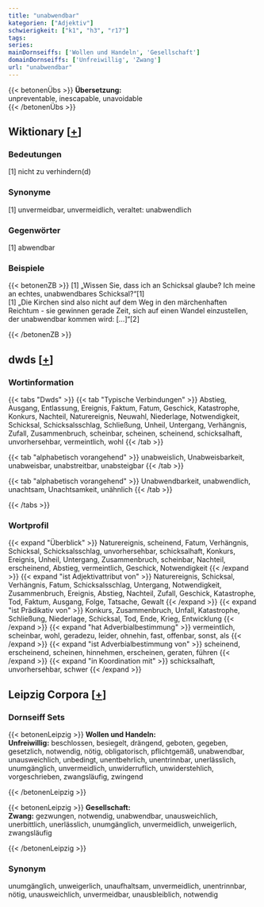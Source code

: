 ```yaml
---
title: "unabwendbar"
kategorien: ["Adjektiv"]
schwierigkeit: ["k1", "h3", "r17"]
tags:
series:
mainDornseiffs: ['Wollen und Handeln', 'Gesellschaft']
domainDornseiffs: ['Unfreiwillig', 'Zwang']
url: "unabwendbar"
---
```


{{< betonenÜbs >}}
**Übersetzung:**  
unpreventable, inescapable, unavoidable  
{{< /betonenÜbs >}}

## Wiktionary [[+](https://de.wiktionary.org/wiki/unabwendbar)]

### Bedeutungen
[1] nicht zu verhindern(d)  

### Synonyme
[1] unvermeidbar, unvermeidlich, veraltet: unabwendlich  

### Gegenwörter
[1] abwendbar  

### Beispiele
{{< betonenZB >}}
[1] „Wissen Sie, dass ich an Schicksal glaube? Ich meine an echtes, unabwendbares Schicksal?“[1]  
[1] „Die Kirchen sind also nicht auf dem Weg in den märchenhaften Reichtum - sie gewinnen gerade Zeit, sich auf einen Wandel einzustellen, der unabwendbar kommen wird: […]“[2]  

{{< /betonenZB >}}


## dwds [[+](https://www.dwds.de/wb/unabwendbar)]

### Wortinformation
{{< tabs "Dwds" >}}
{{< tab "Typische Verbindungen" >}}
Abstieg, Ausgang, Entlassung, Ereignis, Faktum, Fatum, Geschick, Katastrophe, Konkurs, Nachteil, Naturereignis, Neuwahl, Niederlage, Notwendigkeit, Schicksal, Schicksalsschlag, Schließung, Unheil, Untergang, Verhängnis, Zufall, Zusammenbruch, scheinbar, scheinen, scheinend, schicksalhaft, unvorhersehbar, vermeintlich, wohl
{{< /tab >}}

{{< tab "alphabetisch vorangehend" >}}
unabweislich, Unabweisbarkeit, unabweisbar, unabstreitbar, unabsteigbar
{{< /tab >}}

{{< tab "alphabetisch vorangehend" >}}
Unabwendbarkeit, unabwendlich, unachtsam, Unachtsamkeit, unähnlich
{{< /tab >}}

{{< /tabs >}}

### Wortprofil
{{< expand "Überblick" >}} Naturereignis, scheinend, Fatum, Verhängnis, Schicksal, Schicksalsschlag, unvorhersehbar, schicksalhaft, Konkurs, Ereignis, Unheil, Untergang, Zusammenbruch, scheinbar, Nachteil, erscheinend, Abstieg, vermeintlich, Geschick, Notwendigkeit {{< /expand >}}
{{< expand "ist Adjektivattribut von" >}} Naturereignis, Schicksal, Verhängnis, Fatum, Schicksalsschlag, Untergang, Notwendigkeit, Zusammenbruch, Ereignis, Abstieg, Nachteil, Zufall, Geschick, Katastrophe, Tod, Faktum, Ausgang, Folge, Tatsache, Gewalt {{< /expand >}}
{{< expand "ist Prädikativ von" >}} Konkurs, Zusammenbruch, Unfall, Katastrophe, Schließung, Niederlage, Schicksal, Tod, Ende, Krieg, Entwicklung {{< /expand >}}
{{< expand "hat Adverbialbestimmung" >}} vermeintlich, scheinbar, wohl, geradezu, leider, ohnehin, fast, offenbar, sonst, als {{< /expand >}}
{{< expand "ist Adverbialbestimmung von" >}} scheinend, erscheinend, scheinen, hinnehmen, erscheinen, geraten, führen {{< /expand >}}
{{< expand "in Koordination mit" >}} schicksalhaft, unvorhersehbar, schwer {{< /expand >}}

## Leipzig Corpora [[+](https://corpora.uni-leipzig.de/en/res?word=unabwendbar&corpusId=deu_newscrawl-public_2018)]

### Dornseiff Sets
{{< betonenLeipzig >}}
**Wollen und Handeln:**  
**Unfreiwillig:** beschlossen, besiegelt, drängend, geboten, gegeben, gesetzlich, notwendig, nötig, obligatorisch, pflichtgemäß, unabwendbar, unausweichlich, unbedingt, unentbehrlich, unentrinnbar, unerlässlich, unumgänglich, unvermeidlich, unwiderruflich, unwiderstehlich, vorgeschrieben, zwangsläufig, zwingend  

{{< /betonenLeipzig >}}


{{< betonenLeipzig >}}
**Gesellschaft:**  
**Zwang:** gezwungen, notwendig, unabwendbar, unausweichlich, unerbittlich, unerlässlich, unumgänglich, unvermeidlich, unweigerlich, zwangsläufig  

{{< /betonenLeipzig >}}

### Synonym
unumgänglich, unweigerlich, unaufhaltsam, unvermeidlich, unentrinnbar, nötig, unausweichlich, unvermeidbar, unausbleiblich, notwendig

